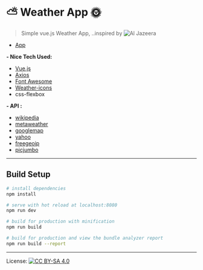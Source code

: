 # :partly_sunny: Weather App :sun_with_face:

> Simple vue.js Weather App, ..inspired by ![Al Jazeera](https://upload.wikimedia.org/wikipedia/en/7/71/Aljazeera.svg "Al Jazeera")

- [App](http://weather.is-great.org)

<strong>- Nice Tech Used:</strong>

- [Vue.js](https://vuejs.org)
- [Axios](https://github.com/axios/axios)
- [Font Awesome](https://fontawesome.io)
- [Weather-icons](http://erikflowers.github.io/weather-icons/)
- css-flexbox

<strong>- API :</strong>

- [wikipedia](https://en.wikipedia.org)
- [metaweather](https://www.metaweather.com)
- [googlemap](https://maps.googleapis.com)
- [yahoo](https://yahooapis.com)
- [freegeoip](https://freegeoip.net)
- [picjumbo](http://picjumbo.com)

---

## Build Setup

``` bash
# install dependencies
npm install

# serve with hot reload at localhost:8080
npm run dev

# build for production with minification
npm run build

# build for production and view the bundle analyzer report
npm run build --report
```

***
License: [![CC BY-SA 4.0](https://img.shields.io/badge/License-CC%20BY--SA%204.0-lightgrey.svg "CC")](https://creativecommons.org/licenses/by-sa/4.0/)
